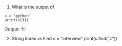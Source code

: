 1. What is the output of
```
s = "python"
print(s[3])
```
Output: 'h'

2. String Index vs Find
s = "interview"
print(s.find("z"))

